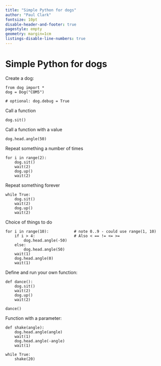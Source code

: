 ```yaml
---
title: "Simple Python for dogs"
author: "Paul Clark"
fontsize: 10pt
disable-header-and-footer: true
pagestyle: empty
geometry: margin=1cm
listings-disable-line-numbers: true
---
```


# Simple Python for dogs

Create a dog:

```
from dog import *
dog = Dog("COM5")

# optional: dog.debug = True
```

Call a function

```
dog.sit()
```

Call a function with a value

```
dog.head.angle(50)
```

Repeat something a number of times

```
for i in range(2):
    dog.sit()
    wait(2)
    dog.up()
    wait(2)
```

Repeat something forever

```
while True:
    dog.sit()
    wait(2)
    dog.up()
    wait(2)
```

Choice of things to do

```
for i in range(10):           # note 0..9 - could use range(1, 10)
    if i > 4:                 # Also < == != <= >=
        dog.head.angle(-50)
    else:
        dog.head.angle(50)
    wait(1)
    dog.head.angle(0)
    wait(1)
```

Define and run your own function:

```
def dance():
    dog.sit()
    wait(2)
    dog.up()
    wait(2)

dance()
```

Function with a parameter:

```
def shake(angle):
    dog.head.angle(angle)
    wait(1)
    dog.head.angle(-angle)
    wait(1)

while True:
    shake(20)
```
